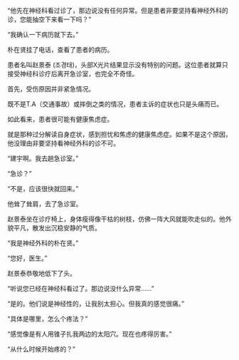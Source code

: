 “他先在神经科看过诊了，那边说没有任何异常。但是患者非要坚持看神经外科的诊，您能抽空下来看一下吗？”

“我确认一下病历就下去。”

朴在贤挂了电话，查看了患者的病历。

患者名叫赵景泰 (조경태)，头部X光片结果显示没有特别的问题。这位患者就算只接受神经科诊疗后离开急诊室，也完全不奇怪。

首先，受伤原因并非紧急情况。

既不是T.A（交通事故）或摔倒之类的情况，患者主诉的症状也只是头痛而已。

如此看来，患者很可能有健康焦虑症。

就是那种过分解读自身症状，感到担忧和焦虑的健康焦虑症。如果不是这个原因，他没理由非要坚持看神经外科的诊不可。

“建宇啊。我去趟急诊室。”

“急诊？”

“不是，应该很快就回来。”

他耸了耸肩，去了急诊室。

赵景泰坐在诊疗椅上，身体瘦得像干枯的树枝，仿佛一阵大风就能吹走似的。他外貌平凡，散发出沉稳安静的气质。

“我是神经外科的朴在贤。”

“您好，医生。”

赵景泰恭敬地低下了头。

“听说您已经在神经科看过了。那边说没什么异常……”

“是的。他们说是神经性的，让我别太担心。但我真的感觉很痛。”

“具体是哪里，怎么个疼法？”

“感觉像是有人用锥子扎我两边的太阳穴。现在也疼得厉害。”

“从什么时候开始疼的？”